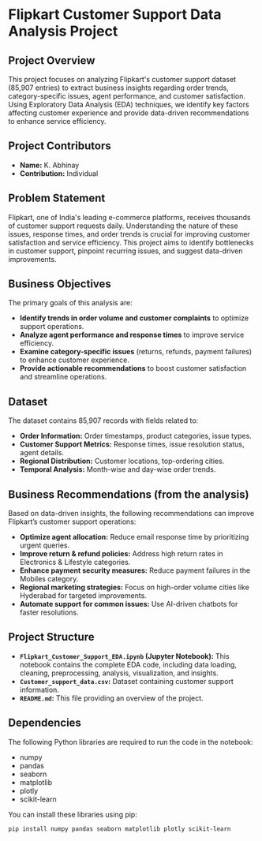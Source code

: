 # Flipkart Customer Support Data Analysis Project

## Project Overview

This project focuses on analyzing Flipkart's customer support dataset (85,907 entries) to extract business insights regarding order trends, category-specific issues, agent performance, and customer satisfaction. Using Exploratory Data Analysis (EDA) techniques, we identify key factors affecting customer experience and provide data-driven recommendations to enhance service efficiency.

## Project Contributors

*   **Name:** K. Abhinay
*   **Contribution:** Individual

## Problem Statement

Flipkart, one of India's leading e-commerce platforms, receives thousands of customer support requests daily. Understanding the nature of these issues, response times, and order trends is crucial for improving customer satisfaction and service efficiency. This project aims to identify bottlenecks in customer support, pinpoint recurring issues, and suggest data-driven improvements.

## Business Objectives

The primary goals of this analysis are:
* **Identify trends in order volume and customer complaints** to optimize support operations.
* **Analyze agent performance and response times** to improve service efficiency.
* **Examine category-specific issues** (returns, refunds, payment failures) to enhance customer experience.
* **Provide actionable recommendations** to boost customer satisfaction and streamline operations.

## Dataset

The dataset contains 85,907 records with fields related to:

* **Order Information:** Order timestamps, product categories, issue types.
* **Customer Support Metrics:** Response times, issue resolution status, agent details.
* **Regional Distribution:** Customer locations, top-ordering cities.
* **Temporal Analysis:** Month-wise and day-wise order trends.

## Business Recommendations (from the analysis)

Based on data-driven insights, the following recommendations can improve Flipkart’s customer support operations:

* **Optimize agent allocation:** Reduce email response time by prioritizing urgent queries.
* **Improve return & refund policies:** Address high return rates in Electronics & Lifestyle categories.
* **Enhance payment security measures:** Reduce payment failures in the Mobiles category.
* **Regional marketing strategies:** Focus on high-order volume cities like Hyderabad for targeted improvements.
* **Automate support for common issues:** Use AI-driven chatbots for faster resolutions.

## Project Structure

*   **`Flipkart_Customer_Support_EDA.ipynb` (Jupyter Notebook):** This notebook contains the complete EDA code, including data loading, cleaning, preprocessing, analysis, visualization, and insights.
*   **`Customer_support_data.csv`:** Dataset containing customer support information.
*   **`README.md`:** This file providing an overview of the project.

## Dependencies

The following Python libraries are required to run the code in the notebook:

*   numpy
*   pandas
*   seaborn
*   matplotlib
*   plotly
*   scikit-learn

You can install these libraries using pip:

```bash
pip install numpy pandas seaborn matplotlib plotly scikit-learn
